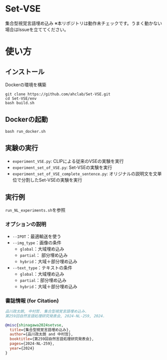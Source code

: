 # Set-VSE
集合型視覚言語埋め込み
※本リポジトリは動作未チェックです。うまく動かない場合はIssueを立ててください。

# 使い方

## インストール
Dockerの環境を構築
```
git clone https://github.com/ahclab/Set-VSE.git
cd Set-VSE/env
bash build.sh
```

## Dockerの起動
```
bash run_docker.sh
```

## 実験の実行

- `experiment_VSE.py`: CLIPによる従来のVSEの実験を実行
- `experiment_set_of_VSE.py`: Set-VSEの実験を実行
- `experiment_set_of_VSE_complete_sentence.py`: オリジナルの説明文を文単位で分割したSet-VSEの実験を実行

## 実行例

`run_NL_experiments.sh`を参照

### オプションの説明

- `--IPOT`：最適輸送を使う 
- `--img_type`：画像の条件
  - `global`：大域埋め込み
  - `partial`： 部分埋め込み
  - `hybrid`：大域＋部分埋め込み
- `--text_type`：テキストの条件
  - `global`：大域埋め込み
  - `partial`：部分埋め込み
  - `hybrid`：大域＋部分埋め込み


### 書誌情報 (for Citation)
```bibtex
品川政太朗, 中村哲. 集合型視覚言語埋め込み.  
第259回自然言語処理研究発表会, 2024-NL-259, 2024.  
```
```bibtex
@misc{shinagawa2024setvse,
  title={集合型視覚言語埋め込み},
  author={品川政太朗 and 中村哲},
  booktitle={第259回自然言語処理研究発表会},
  pages={2024-NL-259},
  year={2024}
}
```